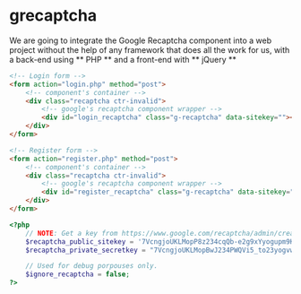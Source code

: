 # grecaptcha

We are going to integrate the Google Recaptcha component into a web project without the help of any framework that does all the work for us, with a back-end using ** PHP ** and a front-end with ** jQuery **

```html
<!-- Login form -->
<form action="login.php" method="post">
    <!-- component's container -->
    <div class="recaptcha ctr-invalid">
        <!-- google's recaptcha component wrapper --> 
        <div id="login_recaptcha" class="g-recaptcha" data-sitekey=""></div>
    </div>
</form>

<!-- Register form -->
<form action="register.php" method="post">
    <!-- component's container -->
    <div class="recaptcha ctr-invalid">
        <!-- google's recaptcha component wrapper --> 
        <div id="register_recaptcha" class="g-recaptcha" data-sitekey=""></div>
    </div>
</form>
```

```php
<?php
    // NOTE: Get a key from https://www.google.com/recaptcha/admin/create
    $recaptcha_public_sitekey = '7VcngjoUKLMopP8z234cqQb-e2g9xYyogupm9KB2';
    $recaptcha_private_secretkey = "7VcngjoUKLMopBwJ234PWQVi5_to23yogvw9bYcJ";

    // Used for debug porpouses only.
    $ignore_recaptcha = false;
?>
```

